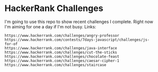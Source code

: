 # HackerRank Challenges
I'm going to use this repo to show recent challenges I complete. Right now I'm aiming for one a day if I'm not busy.
Links:
```
https://www.hackerrank.com/challenges/angry-professor
https://www.hackerrank.com/contests/7days-javascript/challenges/js-for-of
https://www.hackerrank.com/challenges/java-interface
https://www.hackerrank.com/challenges/cut-the-sticks
https://www.hackerrank.com/challenges/chocolate-feast
https://www.hackerrank.com/challenges/caesar-cipher-1
https://www.hackerrank.com/challenges/staircase
```